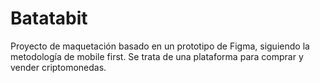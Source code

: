 # Batatabit
Proyecto de maquetación basado en un prototipo de Figma, siguiendo la metodología de mobile first. Se trata de una plataforma para comprar y vender criptomonedas.
